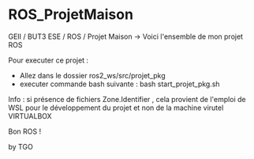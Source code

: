 # ROS_ProjetMaison
GEII / BUT3 ESE / ROS / Projet Maison -> Voici l'ensemble de mon projet ROS

Pour executer ce projet :
- Allez dans le dossier ros2_ws/src/projet_pkg
- executer commande bash suivante : bash start_projet_pkg.sh


Info : si présence de fichiers Zone.Identifier , cela provient de l'emploi de WSL pour le développement du projet et non de la machine virutel VIRTUALBOX

Bon ROS ! 

by TGO
